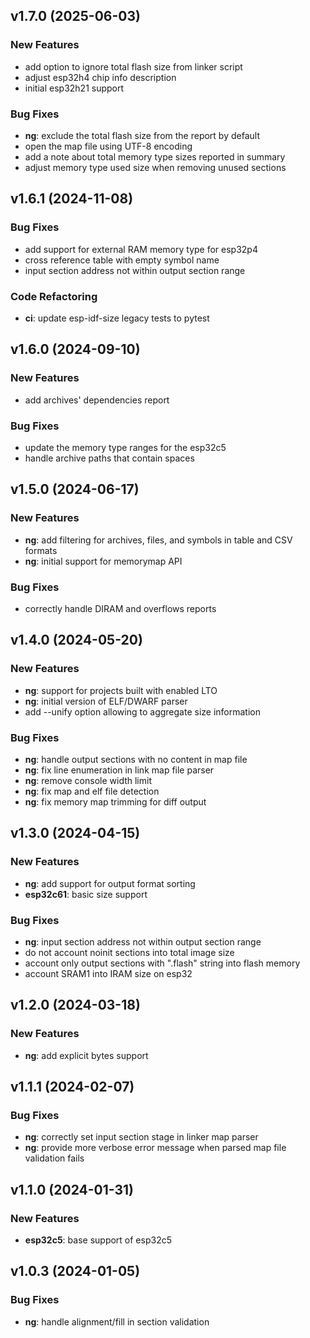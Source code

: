 ## v1.7.0 (2025-06-03)

### New Features

- add option to ignore total flash size from linker script
- adjust esp32h4 chip info description
- initial esp32h21 support

### Bug Fixes

- **ng**: exclude the total flash size from the report by default
- open the map file using UTF-8 encoding
- add a note about total memory type sizes reported in summary
- adjust memory type used size when removing unused sections

## v1.6.1 (2024-11-08)

### Bug Fixes

- add support for external RAM memory type for esp32p4
- cross reference table with empty symbol name
- input section address not within output section range

### Code Refactoring

- **ci**: update esp-idf-size legacy tests to pytest

## v1.6.0 (2024-09-10)

### New Features

- add archives' dependencies report

### Bug Fixes

- update the memory type ranges for the esp32c5
- handle archive paths that contain spaces

## v1.5.0 (2024-06-17)

### New Features

- **ng**: add filtering for archives, files, and symbols in table and CSV formats
- **ng**: initial support for memorymap API

### Bug Fixes

- correctly handle DIRAM and overflows reports

## v1.4.0 (2024-05-20)

### New Features

- **ng**: support for projects built with enabled LTO
- **ng**: initial version of ELF/DWARF parser
- add --unify option allowing to aggregate size information

### Bug Fixes

- **ng**: handle output sections with no content in map file
- **ng**: fix line enumeration in link map file parser
- **ng**: remove console width limit
- **ng**: fix map and elf file detection
- **ng**: fix memory map trimming for diff output

## v1.3.0 (2024-04-15)

### New Features

- **ng**: add support for output format sorting
- **esp32c61**: basic size support

### Bug Fixes

- **ng**: input section address not within output section range
- do not account noinit sections into total image size
- account only output sections with ".flash" string into flash memory
- account SRAM1 into IRAM size on esp32

## v1.2.0 (2024-03-18)

### New Features

- **ng**: add explicit bytes support

## v1.1.1 (2024-02-07)

### Bug Fixes

- **ng**: correctly set input section stage in linker map parser
- **ng**: provide more verbose error message when parsed map file validation fails

## v1.1.0 (2024-01-31)

### New Features

- **esp32c5**: base support of esp32c5

## v1.0.3 (2024-01-05)

### Bug Fixes

- **ng**: handle alignment/fill in section validation
